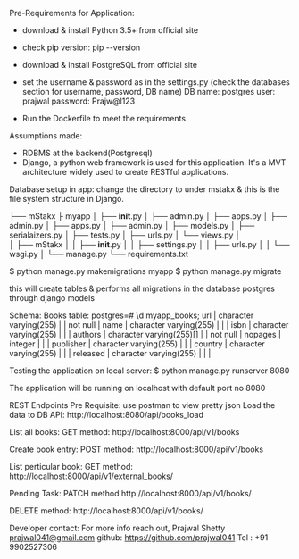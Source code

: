 Pre-Requirements for Application:
- download & install Python 3.5+ from official site
- check pip version: pip --version
- download & install PostgreSQL from official site
- set the username & password as in the settings.py (check the databases section for username, password, DB name)
	DB name: postgres
	user: prajwal
	password: Prajw@l123
	
- Run the Dockerfile to meet the requirements

Assumptions made:
- RDBMS at the backend(Postgresql)
- Django, a python web framework is used for this application. It's a MVT architecture widely used to create RESTful applications.


Database setup in app:
change the directory to under mstakx & this is the file system structure in Django.

├── mStakx
├   myapp
│   ├── __init__.py
│   ├── admin.py
│   ├── apps.py
│   ├── admin.py
│   ├── apps.py
│   ├── admin.py
│   ├── models.py
│   ├── serialaizers.py
│   ├── tests.py
│   ├── urls.py
│   └── views.py
│   
│   ├── mStakx
│   │   ├── __init__.py
│   │   ├── settings.py
│   │   ├── urls.py
│   │   └── wsgi.py
│   └── manage.py
└── requirements.txt

$ python manage.py makemigrations myapp
$ python manage.py migrate

this will create tables & performs all migrations in the database postgres through django models

Schema:
Books table:
postgres=# \d myapp_books;
 url       | character varying(255)   |           | not null |
 name      | character varying(255)   |           |          |
 isbn      | character varying(255)   |           |          |
 authors   | character varying(255)[] |           | not null |
 nopages   | integer                  |           |          |
 publisher | character varying(255)   |           |          |
 country   | character varying(255)   |           |          |
 released  | character varying(255)   |           |          |

Testing the application on local server:
$ python manage.py runserver 8080

The application will be running on localhost with default port no 8080


REST Endpoints
Pre Requisite: use postman to view pretty json
Load the data to DB
API: http://localhost:8080/api/books_load

List all books:
GET method:	http://localhost:8000/api/v1/books

Create book entry:
POST method: http://localhost:8000/api/v1/books

List perticular book:
GET method: http://localhost:8000/api/v1/external_books/<id>

Pending Task:
PATCH method http://localhost:8000/api/v1/books/<id>

DELETE method: http://localhost:8000/api/v1/books/<id>



Developer contact:
For more info reach out,
Prajwal Shetty
prajwal041@gmail.com
github: https://github.com/prajwal041
Tel : +91 9902527306
